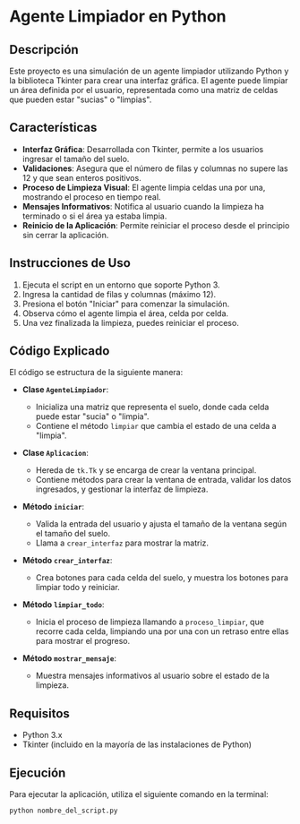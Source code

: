 # Agente Limpiador en Python

## Descripción

Este proyecto es una simulación de un agente limpiador utilizando Python y la biblioteca Tkinter para crear una interfaz gráfica. El agente puede limpiar un área definida por el usuario, representada como una matriz de celdas que pueden estar "sucias" o "limpias".

## Características

- **Interfaz Gráfica**: Desarrollada con Tkinter, permite a los usuarios ingresar el tamaño del suelo.
- **Validaciones**: Asegura que el número de filas y columnas no supere las 12 y que sean enteros positivos.
- **Proceso de Limpieza Visual**: El agente limpia celdas una por una, mostrando el proceso en tiempo real.
- **Mensajes Informativos**: Notifica al usuario cuando la limpieza ha terminado o si el área ya estaba limpia.
- **Reinicio de la Aplicación**: Permite reiniciar el proceso desde el principio sin cerrar la aplicación.

## Instrucciones de Uso

1. Ejecuta el script en un entorno que soporte Python 3.
2. Ingresa la cantidad de filas y columnas (máximo 12).
3. Presiona el botón "Iniciar" para comenzar la simulación.
4. Observa cómo el agente limpia el área, celda por celda.
5. Una vez finalizada la limpieza, puedes reiniciar el proceso.

## Código Explicado

El código se estructura de la siguiente manera:

- **Clase `AgenteLimpiador`**: 
  - Inicializa una matriz que representa el suelo, donde cada celda puede estar "sucia" o "limpia".
  - Contiene el método `limpiar` que cambia el estado de una celda a "limpia".

- **Clase `Aplicacion`**:
  - Hereda de `tk.Tk` y se encarga de crear la ventana principal.
  - Contiene métodos para crear la ventana de entrada, validar los datos ingresados, y gestionar la interfaz de limpieza.
  
- **Método `iniciar`**:
  - Valida la entrada del usuario y ajusta el tamaño de la ventana según el tamaño del suelo.
  - Llama a `crear_interfaz` para mostrar la matriz.

- **Método `crear_interfaz`**:
  - Crea botones para cada celda del suelo, y muestra los botones para limpiar todo y reiniciar.

- **Método `limpiar_todo`**:
  - Inicia el proceso de limpieza llamando a `proceso_limpiar`, que recorre cada celda, limpiando una por una con un retraso entre ellas para mostrar el progreso.

- **Método `mostrar_mensaje`**:
  - Muestra mensajes informativos al usuario sobre el estado de la limpieza.

## Requisitos

- Python 3.x
- Tkinter (incluido en la mayoría de las instalaciones de Python)

## Ejecución

Para ejecutar la aplicación, utiliza el siguiente comando en la terminal:

```bash
python nombre_del_script.py
